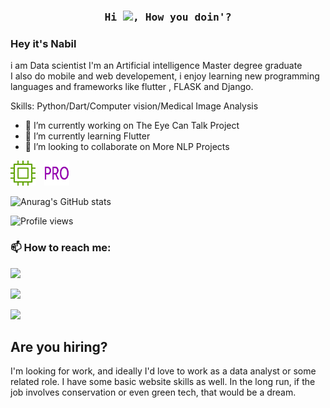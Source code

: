 <!-- This readme was created by Gouri Nabil - https://github.com/nabilgouri please give me a star if you like it-->

<h3 align="center"><samp>Hi <img src="https://github.com/TheDudeThatCode/TheDudeThatCode/blob/master/Assets/Hi.gif" width="25px">, How you doin'? </samp></h3>
<p align="center">
</p>

###  Hey it's Nabil 

i am Data scientist 
I'm an Artificial intelligence Master degree graduate  
I also do mobile and web developement, i enjoy learning new programming languages and frameworks like flutter , FLASK and Django.

Skills: Python/Dart/Computer vision/Medical Image Analysis

- 🔭 I’m currently working on The Eye Can Talk Project 
- 🌱 I’m currently learning Flutter 
- 👯 I’m looking to collaborate on More NLP Projects 

<a href='https://docs.github.com/en/developers'><img src='https://raw.githubusercontent.com/acervenky/animated-github-badges/master/assets/devbadge.gif' width='40' height='40'></a> <a href='https://github.com/pricing'><img src='https://raw.githubusercontent.com/acervenky/animated-github-badges/master/assets/pro.gif' width='40' height='40'></a> 


![Anurag's GitHub stats](https://github-readme-stats.vercel.app/api?username=nabilgouri&show_icons=true&theme=radical)

![Profile views](https://gpvc.arturio.dev/nabilgouri)  

###  📫 How to reach me:
<p align = "center">
 
<!-- [<img src ="https://img.shields.io/badge/portfolio-%23.svg?&style=for-the-badge&logo=&logoColor=white%22">](https://user.github.io/) -->
 [<img src="https://img.shields.io/badge/linkedin-%230077B5.svg?&style=for-the-badge&logo=linkedin&logoColor=white" />](https://www.linkedin.com/in/nabil-gouri-875385105/) 

[<img src = "https://img.shields.io/badge/instagram-%23E4405F.svg?&style=for-the-badge&logo=instagram&logoColor=white">](https://www.instagram.com/nabil_gatsby/)

[<img src="https://img.shields.io/badge/facebook-%231877F2.svg?&style=for-the-badge&logo=facebook&logoColor=white" />](https://www.facebook.com/distany.is.all/) 

</p>



## Are you hiring?
I'm looking for work, and ideally I'd love to work as a data analyst or some related role. I have some basic website skills as well. In the long run, if the job involves conservation or even green tech, that would be a dream.


